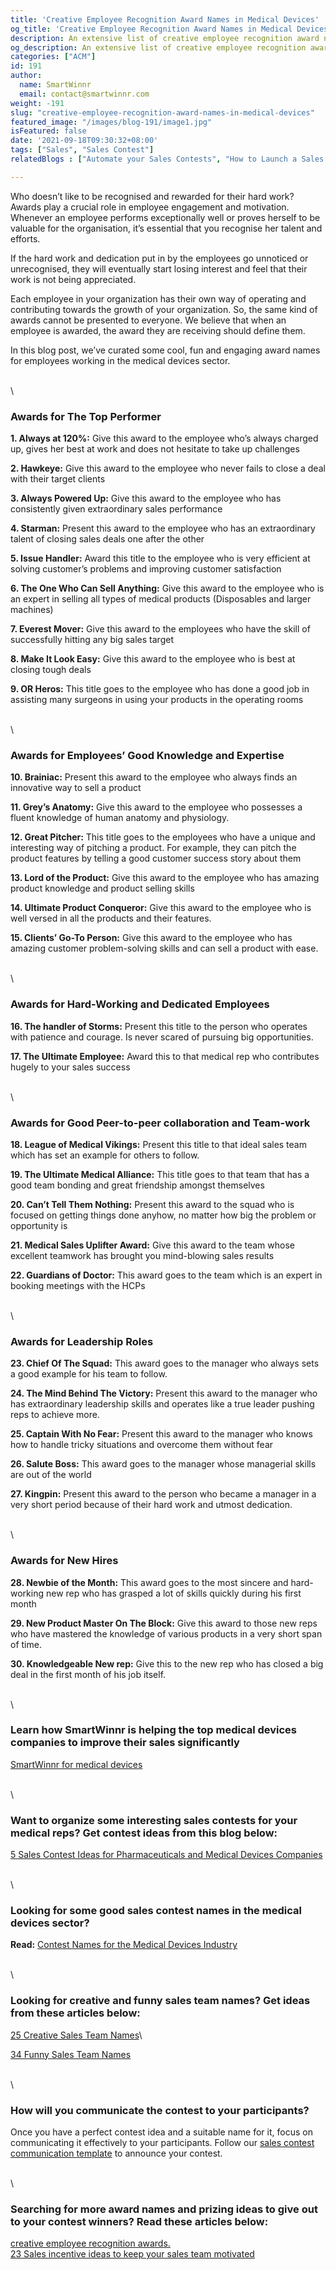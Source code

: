 ```yaml
---
title: 'Creative Employee Recognition Award Names in Medical Devices'
og_title: 'Creative Employee Recognition Award Names in Medical Devices'
description: An extensive list of creative employee recognition award names for the medical devices industry
og_description: An extensive list of creative employee recognition award names for the medical devices industry
categories: ["ACM"]
id: 191
author:
  name: SmartWinnr
  email: contact@smartwinnr.com
weight: -191
slug: "creative-employee-recognition-award-names-in-medical-devices"
featured_image: "/images/blog-191/image1.jpg"
isFeatured: false
date: '2021-09-18T09:30:32+08:00'
tags: ["Sales", "Sales Contest"]  
relatedBlogs : ["Automate your Sales Contests", "How to Launch a Sales Contest", "25 Creative Sales Team Names", "Sales Contest Communication Template", "Top 20 Sales Contest Names", "23 Sales incentive ideas to keep your sales team motivated"]

---
```


Who doesn’t like to be recognised and rewarded for their hard work? Awards play a crucial role in employee engagement and motivation. Whenever an employee performs exceptionally well or proves herself to be valuable for the organisation, it’s essential that you recognise her talent and efforts. 

If the hard work and dedication put in by the employees go unnoticed or unrecognised, they will eventually start losing interest and feel that their work is not being appreciated.

Each employee in your organization has their own way of operating and contributing towards the growth of your organization. So, the same kind of awards cannot be presented to everyone. We believe that when an employee is awarded, the award they are receiving should define them.

In this blog post, we’ve curated some cool, fun and engaging award names for employees working in the medical devices sector.

\
\

### **Awards for The Top Performer**

**1. Always at 120%:** Give this award to the employee who’s always charged up, gives her best at work and does not hesitate to take up challenges

**2. Hawkeye:** Give this award to the employee who never fails to close a deal with their target clients

**3. Always Powered Up:** Give this award to the employee who has consistently given extraordinary sales performance

**4. Starman:** Present this award to the employee who has an extraordinary talent of closing sales deals one after the other

**5. Issue Handler:** Award this title to the employee who is very efficient at solving customer’s problems and improving customer satisfaction

**6. The One Who Can Sell Anything:**  Give this award to the employee who is an expert in selling all types of medical products (Disposables and larger machines)

**7. Everest Mover:** Give this award to the employees who have the skill of successfully hitting any big sales target

**8. Make It Look Easy:** Give this award to the employee who is best at closing tough deals

**9. OR Heros:** This title goes to the employee who has done a good job in assisting many surgeons in using your products in the operating rooms

\
\

### **Awards for Employees’ Good Knowledge and Expertise**

**10. Brainiac:** Present this award to the employee who always finds an innovative way to sell a product

**11. Grey’s Anatomy:** Give this award to the employee who possesses a fluent knowledge of human anatomy and physiology.

**12. Great Pitcher:** This title goes to the employees who have a unique and interesting way of pitching a product. For example, they can pitch the product features by telling a good customer success story about them

**13. Lord of the Product:** Give this award to the employee who has amazing product knowledge and product selling skills

**14. Ultimate Product Conqueror:** Give this award to the employee who is well versed in all the products and their features. 

**15. Clients’ Go-To Person:** Give this award to the employee who has amazing customer problem-solving skills and can sell a product with ease. 

\
\

### **Awards for Hard-Working and Dedicated Employees**

**16. The handler of Storms:** Present this title to the person who operates with patience and courage. Is never scared of pursuing big opportunities.

**17. The Ultimate Employee:** Award this to that medical rep who contributes hugely to your sales success

\
\

### **Awards for Good Peer-to-peer collaboration and Team-work**

**18. League of Medical Vikings:** Present this title to that ideal sales team which has set an example for others to follow. 

**19. The Ultimate Medical Alliance:** This title goes to that team that has a good team bonding and great friendship amongst themselves

**20. Can’t Tell Them Nothing:** Present this award to the squad who is focused on getting things done anyhow, no matter how big the problem or opportunity is 

**21. Medical Sales Uplifter Award:** Give this award to the team whose excellent teamwork has brought you mind-blowing sales results

**22. Guardians of Doctor:** This award goes to the team which is an expert in booking meetings with the HCPs

\
\

### **Awards for Leadership Roles**

**23. Chief Of The Squad:** This award goes to the manager who always sets a good example for his team to follow.

**24. The Mind Behind The Victory:** Present this award to the manager who has extraordinary leadership skills and operates like a true leader pushing reps to achieve more.

**25. Captain With No Fear:** Present this award to the manager who knows how to handle tricky situations and overcome them without fear

**26. Salute Boss:** This award goes to the manager whose managerial skills are out of the world

**27. Kingpin:** Present this award to the person who became a manager in a very short period because of their hard work and utmost dedication.

\
\

### **Awards for New Hires**

**28. Newbie of the Month:** This award goes to the most sincere and hard-working new rep who has grasped a lot of skills quickly during his first month

**29. New Product Master On The Block:** Give this award to those new reps who have mastered the knowledge of various products in a very short span of time.

**30. Knowledgeable New rep:** Give this to the new rep who has closed a big deal in the first month of his job itself. 

\
\

### Learn how SmartWinnr is helping the top medical devices companies to improve their sales significantly

[SmartWinnr for medical devices](https://www.smartwinnr.com/solutions/medical-devices/)

\
\

### Want to organize some interesting sales contests for your medical reps? Get contest ideas from this blog below:

[5 Sales Contest Ideas for Pharmaceuticals and Medical Devices Companies](https://smartwinnr.com/post/5-sales-contests-for-pharma-and-medical-device-companies/)

\
\

### Looking for some good sales contest names in the medical devices sector?

**Read:** [Contest Names for the Medical Devices Industry](https://smartwinnr.com/post/contest-names-for-the-medical-devices-industry/)

\
\

### Looking for creative and funny sales team names? Get ideas from these articles below:

[25 Creative Sales Team Names](https://www.smartwinnr.com/post/25-creative-sales-team-names/)\

[34 Funny Sales Team Names](https://www.smartwinnr.com/post/funny-sales-team-names/)

\
\

### How will you communicate the contest to your participants?

Once you have a perfect contest idea and a suitable name for it, focus on communicating it effectively to your participants. Follow our [sales contest communication template](https://www.smartwinnr.com/post/sales-contest-communication-template/) to announce your contest.

\
\

### Searching for more award names and prizing ideas to give out to your contest winners? Read these articles below:

[creative employee recognition awards.](https://www.smartwinnr.com/post/creative-employee-recognition-award-names/)\
[23 Sales incentive ideas to keep your sales team motivated](https://www.smartwinnr.com/post/sales-incentive-ideas-to-keep-your-sales-team-motivated/)